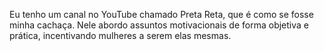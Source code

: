 Eu tenho um canal no YouTube chamado Preta Reta, que é como se fosse minha cachaça. Nele abordo assuntos motivacionais de forma objetiva e prática, incentivando mulheres a serem elas mesmas.